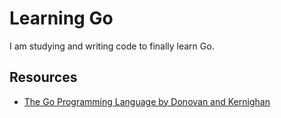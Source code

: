 # Learning Go
I am studying and writing code to finally learn Go.

## Resources 
- [The Go Programming Language by Donovan and Kernighan](http://www.gopl.io)